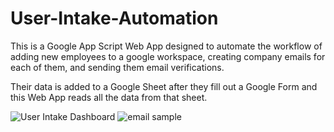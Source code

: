 # User-Intake-Automation
This is a Google App Script Web App designed to automate the workflow of adding new employees to a google workspace, creating company emails for each of them, and sending them email verifications. 

Their data is added to a Google Sheet after they fill out a Google Form and this Web App reads all the data from that sheet.


![User Intake Dashboard](https://user-images.githubusercontent.com/46388269/166128132-f1d3e67f-c3d2-4a0a-a24b-fa03cb73be0e.png)
![email sample](https://user-images.githubusercontent.com/46388269/166128358-891292b7-d665-4142-8a14-66c853d9232f.png)
